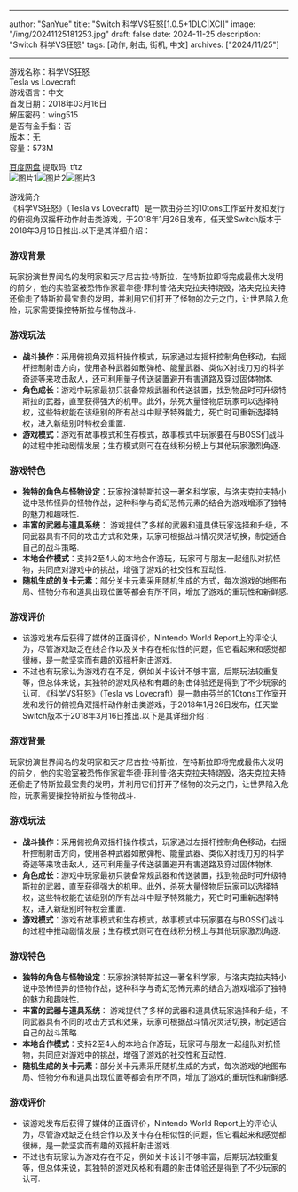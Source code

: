 
---
author: "SanYue"
title: "Switch 科学VS狂怒[1.0.5+1DLC|XCI]"
image: "/img/20241125181253.jpg"
draft: false
date: 2024-11-25
description: "Switch 科学VS狂怒"
tags: [动作, 射击, 街机, 中文]
archives: ["2024/11/25"]

---

游戏名称：科学VS狂怒   
Tesla vs Lovecraft    
游戏语言：中文  
首发日期：2018年03月16日  
解压密码：wing515  
是否有金手指：否  
版本：无   
容量：573M

[百度网盘](https://pan.baidu.com/s/1L3MJb1oNjTkcb_2Mw9MfnA) 提取码: tftz  
![图片1](/img/scco15.jpg)![图片2](/img/scco11.jpg)![图片3](/img/scco1m.jpg)  

游戏简介  
《科学VS狂怒》（Tesla vs Lovecraft）是一款由芬兰的10tons工作室开发和发行的俯视角双摇杆动作射击类游戏，于2018年1月26日发布，任天堂Switch版本于2018年3月16日推出.以下是其详细介绍：

### 游戏背景
玩家扮演世界闻名的发明家和天才尼古拉·特斯拉，在特斯拉即将完成最伟大发明的前夕，他的实验室被恐怖作家霍华德·菲利普·洛夫克拉夫特烧毁，洛夫克拉夫特还偷走了特斯拉最宝贵的发明，并利用它们打开了怪物的次元之门，让世界陷入危险，玩家需要操控特斯拉与怪物战斗.

### 游戏玩法
- **战斗操作**：采用俯视角双摇杆操作模式，玩家通过左摇杆控制角色移动，右摇杆控制射击方向，使用各种武器如散弹枪、能量武器、类似X射线刀刃的科学奇迹等来攻击敌人，还可利用量子传送装置避开有害道路及穿过固体物体.
- **角色成长**：游戏中玩家最初只装备常规武器和传送装置，找到物品时可升级特斯拉的武器，直至获得强大的机甲。此外，杀死大量怪物后玩家可以选择特权，这些特权能在该级别的所有战斗中赋予特殊能力，死亡时可重新选择特权，进入新级别时特权会重置.
- **游戏模式**：游戏有故事模式和生存模式，故事模式中玩家要在与BOSS们战斗的过程中推动剧情发展；生存模式则可在在线积分榜上与其他玩家激烈角逐.

### 游戏特色
- **独特的角色与怪物设定**：玩家扮演特斯拉这一著名科学家，与洛夫克拉夫特小说中恐怖怪异的怪物作战，这种科学与奇幻恐怖元素的结合为游戏增添了独特的魅力和趣味性.
- **丰富的武器与道具系统**： 游戏提供了多样的武器和道具供玩家选择和升级，不同武器具有不同的攻击方式和效果，玩家可根据战斗情况灵活切换，制定适合自己的战斗策略.
- **本地合作模式**：支持2至4人的本地合作游玩，玩家可与朋友一起组队对抗怪物，共同应对游戏中的挑战，增强了游戏的社交性和互动性.
- **随机生成的关卡元素**：部分关卡元素采用随机生成的方式，每次游戏的地图布局、怪物分布和道具出现位置等都会有所不同，增加了游戏的重玩性和新鲜感.

### 游戏评价
- 该游戏发布后获得了媒体的正面评价，Nintendo World Report上的评论认为，尽管游戏缺乏在线合作以及关卡存在相似性的问题，但它看起来和感觉都很棒，是一款坚实而有趣的双摇杆射击游戏.
- 不过也有玩家认为游戏存在不足，例如关卡设计不够丰富，后期玩法较重复等，但总体来说，其独特的游戏风格和有趣的射击体验还是得到了不少玩家的认可.
 《科学VS狂怒》（Tesla vs Lovecraft）是一款由芬兰的10tons工作室开发和发行的俯视角双摇杆动作射击类游戏，于2018年1月26日发布，任天堂Switch版本于2018年3月16日推出.以下是其详细介绍：

### 游戏背景
玩家扮演世界闻名的发明家和天才尼古拉·特斯拉，在特斯拉即将完成最伟大发明的前夕，他的实验室被恐怖作家霍华德·菲利普·洛夫克拉夫特烧毁，洛夫克拉夫特还偷走了特斯拉最宝贵的发明，并利用它们打开了怪物的次元之门，让世界陷入危险，玩家需要操控特斯拉与怪物战斗.

### 游戏玩法
- **战斗操作**：采用俯视角双摇杆操作模式，玩家通过左摇杆控制角色移动，右摇杆控制射击方向，使用各种武器如散弹枪、能量武器、类似X射线刀刃的科学奇迹等来攻击敌人，还可利用量子传送装置避开有害道路及穿过固体物体.
- **角色成长**：游戏中玩家最初只装备常规武器和传送装置，找到物品时可升级特斯拉的武器，直至获得强大的机甲。此外，杀死大量怪物后玩家可以选择特权，这些特权能在该级别的所有战斗中赋予特殊能力，死亡时可重新选择特权，进入新级别时特权会重置.
- **游戏模式**：游戏有故事模式和生存模式，故事模式中玩家要在与BOSS们战斗的过程中推动剧情发展；生存模式则可在在线积分榜上与其他玩家激烈角逐.

### 游戏特色
- **独特的角色与怪物设定**：玩家扮演特斯拉这一著名科学家，与洛夫克拉夫特小说中恐怖怪异的怪物作战，这种科学与奇幻恐怖元素的结合为游戏增添了独特的魅力和趣味性.
- **丰富的武器与道具系统**： 游戏提供了多样的武器和道具供玩家选择和升级，不同武器具有不同的攻击方式和效果，玩家可根据战斗情况灵活切换，制定适合自己的战斗策略.
- **本地合作模式**：支持2至4人的本地合作游玩，玩家可与朋友一起组队对抗怪物，共同应对游戏中的挑战，增强了游戏的社交性和互动性.
- **随机生成的关卡元素**：部分关卡元素采用随机生成的方式，每次游戏的地图布局、怪物分布和道具出现位置等都会有所不同，增加了游戏的重玩性和新鲜感.

### 游戏评价
- 该游戏发布后获得了媒体的正面评价，Nintendo World Report上的评论认为，尽管游戏缺乏在线合作以及关卡存在相似性的问题，但它看起来和感觉都很棒，是一款坚实而有趣的双摇杆射击游戏.
- 不过也有玩家认为游戏存在不足，例如关卡设计不够丰富，后期玩法较重复等，但总体来说，其独特的游戏风格和有趣的射击体验还是得到了不少玩家的认可.
 
